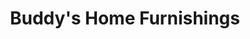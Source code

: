 ---
title: "Buddy's Home Furnishings"
url: /panama-city/buddys-home-furnishings/
shop: furniture
---